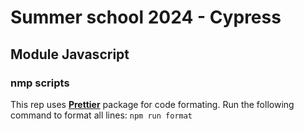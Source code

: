 # Summer school 2024 - Cypress

## Module Javascript

### nmp scripts

This rep uses [**Prettier**](https://www.npmjs.com/package/prettier) package for code formating. Run the following command to format all lines:
`npm run format`
